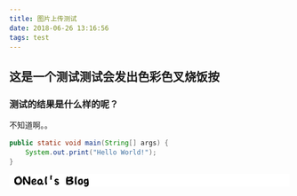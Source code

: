 ```yaml
---
title: 图片上传测试
date: 2018-06-26 13:16:56
tags: test
---
```


## 这是一个测试测试会发出色彩色叉烧饭按
### 测试的结果是什么样的呢？

不知道啊。。

```java
public static void main(String[] args) {
    System.out.print("Hello World!");
}

```

![](https://raw.githubusercontent.com/hr1ycfl/blog-images/master/logo.png)

<!--more-->